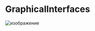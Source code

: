# GraphicalInterfaces

![изображение](https://github.com/MixanBac/GraphicalInterfaces/assets/70959898/10934f14-bd57-44dc-9f48-acff968f268c)
